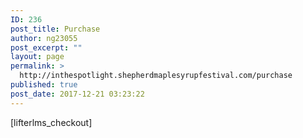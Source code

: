 ```yaml
---
ID: 236
post_title: Purchase
author: ng23055
post_excerpt: ""
layout: page
permalink: >
  http://inthespotlight.shepherdmaplesyrupfestival.com/purchase
published: true
post_date: 2017-12-21 03:23:22
---
```

[lifterlms_checkout]